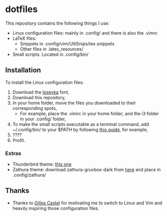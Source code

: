 # dotfiles
This repository contains the following things I use:
* Linux configuration files: mainly in .config/ and there is also the .vimrc
* LaTeX files:
    * Snippets in .config/vim/UltiSnips/tex.snippets
    * Other files in .latex_resources/
* Small scripts: Located in .config/bin/


## Installation
To install the Linux configuration files:
1. Download the [Iosevka](https://github.com/be5invis/Iosevka) font,
2. Download this repository,
3. In your home folder, move the files you downloaded to their corresponding spots,
    * For example, place the .vimrc in your home folder, and the i3 folder in your .config/ folder,
4. To make the small scripts executable as a terminal command, add ~/.config/bin/ to your $PATH by following [this guide](https://www.howtogeek.com/658904/how-to-add-a-directory-to-your-path-in-linux/), for example,
5. ????
6. Profit.

### Extras
* Thunderbird theme: [this one](https://addons.thunderbird.net/en-US/thunderbird/addon/gruvbox-dark-thunderbird/?src=userprofile)
* Zathura theme: download zathura-gruvbox-dark from [here](https://github.com/eastack/zathura-gruvbox) and place in .config/zathura/


## Thanks
* Thanks to [Gilles Castel](https://castel.dev) for motivating me to switch to Linux and Vim and heavily inspiring those configuration files.
